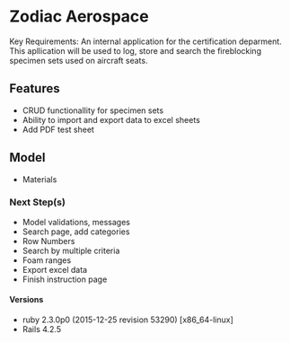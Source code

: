 # Zodiac Aerospace

Key Requirements: An internal application for the certification deparment. This apllication will be used to log, store and search the fireblocking specimen sets used on aircraft seats.

## Features
- CRUD functionallity for specimen sets
- Ability to import and export data to excel sheets
- Add PDF test sheet

## Model
- Materials


### Next Step(s)
- Model validations, messages
- Search page, add categories 
- Row Numbers
- Search by multiple criteria 
- Foam ranges 
- Export excel data
- Finish instruction page

#### Versions
- ruby 2.3.0p0 (2015-12-25 revision 53290) [x86_64-linux]
- Rails 4.2.5
